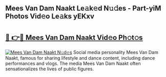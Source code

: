 ## Mees Van Dam Naakt Le𝚊k𝚎d N𝚞𝚍es - Part-yiM Photos Vid𝚎o Le𝚊ks yEKxv

# <h2><a href="http://fbauea.evod.top/?m=Mees+Van+Dam+Naakt">🔗 👉🔴 Mees Van Dam Naakt Vid𝚎o Ph𝚘t𝚘s</a></h2>

[![Mees Van Dam Naakt N𝚞d𝚎s](https://i.imgur.com/8V9OHl7.gif)](http://fbauea.evod.top/?m=Mees+Van+Dam+Naakt)
Social media personality Mees Van Dam Naakt, famous for sharing lifestyle and dance content, including dance performances and vlogs. The media Mees Van Dam Naakt often sensationalizes the lives of public figures. 
